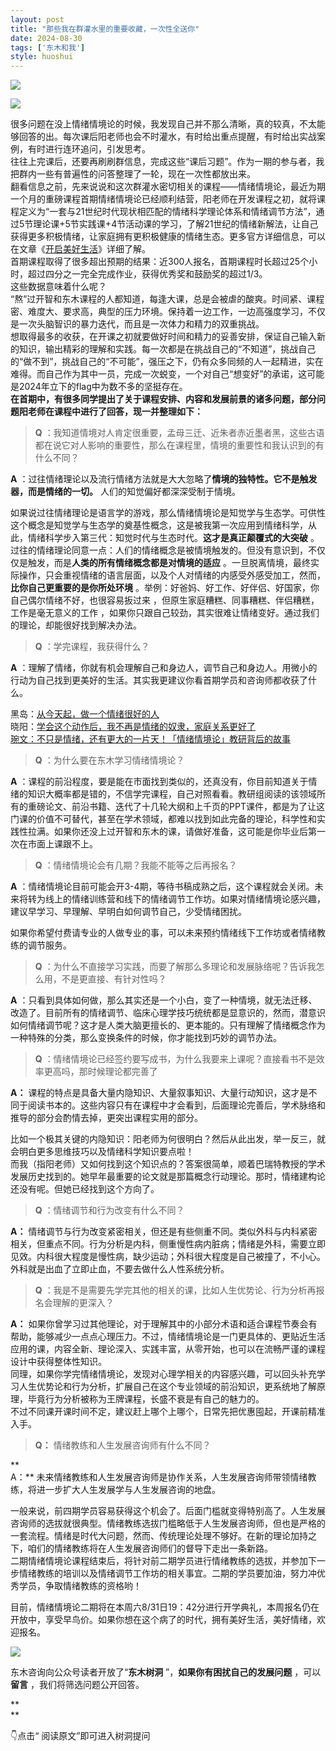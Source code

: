 ```yaml
---
layout: post
title: "那些我在群灌水里的重要收藏，一次性全送你"
date: 2024-08-30
tags: ['东木和我']
style: huoshui
---
```


![](/assets/post_images/2024-08-30-17319183100380.3866998209248953.jpeg)



![](/assets/post_images/2024-08-30-17319183113800.13252457515649985.jpeg)

很多问题在没上情绪情境论的时候，我发现自己并不那么清晰，真的较真，不太能够回答的出。每次课后阳老师也会不时灌水，有时给出重点提醒，有时给出实战案例，有时进行连环追问，引发思考。  
往往上完课后，还要再刷刷群信息，完成这些“课后习题”。作为一期的参与者，我把群内一些有普遍性的问答整理了一轮，现在一次性都放出来。  
翻看信息之前，先来说说和这次群灌水密切相关的课程——情绪情境论，最近为期一个月的重磅课程首期情绪情境论已经顺利结营，阳老师在开发课程之初，就将课程定义为“一套与21世纪时代现状相匹配的情绪科学理论体系和情绪调节方法”，通过5节理论课+5节实践课+4节活动课的学习，了解21世纪的情绪新解法，让自己获得更多积极情绪，让家庭拥有更积极健康的情绪生态。更多官方详细信息，可以在文章《[开启美好生活](https://mp.weixin.qq.com/s?__biz=MzkyNTY0NTMzNQ==&mid=2247489721&idx=2&sn=f005ca94c9c56d234a5c579b10b395d8&scene=21#wechat_redirect)》详细了解。  
首期课程取得了很多超出预期的结果：近300人报名，首期课程时长超过25个小时，超过四分之一完全完成作业，获得优秀奖和鼓励奖的超过1/3。  
这些数据意味着什么呢？  
“熬”过开智和东木课程的人都知道，每逢大课，总是会被虐的酸爽。时间紧、课程密、难度大、要求高，典型的压力环境。保持着一边工作，一边高强度学习，不仅是一次头脑智识的暴力迭代，而且是一次体力和精力的双重挑战。  
想取得最多的收获，在开课之初就要做好时间和精力的妥善安排，保证自己输入新的知识，输出精彩的理解和实践。每一次都是在挑战自己的“不知道”，挑战自己的“做不到”，挑战自己的“不可能”，强压之下，仍有众多同频的人一起精进，实在难得。而自己作为其中一员，完成一次蜕变，一个对自己“想变好”的承诺，这可能是2024年立下的flag中为数不多的坚挺存在。  
**在首期中，有很多同学提出了关于课程安排、内容和发展前景的诸多问题，部分问题阳老师在课程中进行了回答，现一并整理如下：**  
  

> **Q** ：我知道情境对人肯定很重要，孟母三迁、近朱者赤近墨者黑，这些古语都在说它对人影响的重要性，那么在课程里，情境的重要性和我认识到的有什么不同？

  
**A** ：过往情绪理论以及流行情绪方法就是大大忽略了**情境的独特性。它不是触发器，而是情绪的一切。** 人们的知觉偏好都深深受制于情境。  
  
如果说过往情绪理论是语言学的游戏，那么情绪情境论是知觉学与生态学。可供性这个概念是知觉学与生态学的奠基性概念，这是被我第一次应用到情绪科学，从此，情绪科学步入第三代：知觉时代与生态时代。**这才是真正颠覆式的大突破**
。  
过往的情绪理论同意一点：人们的情绪概念是被情境触发的。但没有意识到，不仅仅是触发，而是**人类的所有情绪概念都是对情境的适应**
。一旦脱离情境，最终实际操作，只会重视情绪的语言层面，以及个人对情绪的内感受外感受加工，然而，**比你自己更重要的是你所处环境**
。举例：好爸妈、好工作、好伴侣、好国家，你自己偶尔情绪不好，也很容易扳过来 ，但原生家庭糟糕、同事糟糕、伴侣糟糕，工作是毫无意义的工作
，如果你只跟自己较劲，其实很难让情绪变好。通过我们的理论，却能很好找到解决办法。  

> **Q** ：学完课程，我获得什么？

  
**A** ：理解了情绪，你就有机会理解自己和身边人，调节自己和身边人。用微小的行动为自己找到更美好的生活。其实我更建议你看首期学员和咨询师都收获了什么。  
  
黑岛：[从今天起，做一个情绪很好的人](https://mp.weixin.qq.com/s?__biz=MzkyNTY0NTMzNQ==&mid=2247489889&idx=2&sn=66853e93c99170f7dac99dbb219b2a6c&token=353807636&lang=zh_CN&scene=21#wechat_redirect)  
晓阳：[学会这个动作后，我不再是情绪的奴隶，家庭关系更好了](https://mp.weixin.qq.com/s?__biz=MzkyNTY0NTMzNQ==&mid=2247489759&idx=1&sn=31b28ac63d25a1c5f04dd90876f8f3b6&scene=21#wechat_redirect)  
[琬文：不只是情绪，还有更大的一片天！「情绪情境论」教研背后的故事](https://mp.weixin.qq.com/s?__biz=MzkyNTY0NTMzNQ==&mid=2247489759&idx=2&sn=31d94939c11d376f597d1e25327ef24c&scene=21#wechat_redirect)  

> **Q** ：为什么要在东木学习情绪情境论？

  
**A**
：课程的前沿程度，要是能在市面找到类似的，还真没有，你目前知道关于情绪的知识大概率都是错的，不信学完课程，自己对照看看。教研组阅读的该领域所有的重磅论文、前沿书籍、迭代了十几轮大纲和上千页的PPT课件，都是为了让这门课的价值不可替代，甚至在学术领域，都难以找到如此完备的理论，科学性和实践性拉满。如果你还没上过开智和东木的课，请做好准备，这可能是你毕业后第一次在市面上课跟不上。  
  
  

> **Q** ：情绪情境论会有几期？我能不能等之后再报名？

  
**A**
：情绪情境论目前可能会开3-4期，等待书稿成熟之后，这个课程就会关闭。未来将转为线上的情绪训练营和线下的情绪调节工作坊。如果对情绪情境论感兴趣，建议早学习、早理解、早明白如何调节自己，少受情绪困扰。  
  
如果你希望付费请专业的人做专业的事，可以未来预约情绪线下工作坊或者情绪教练的调节服务。  
  

> **Q** ：为什么不直接学习实践，而要了解那么多理论和发展脉络呢？告诉我怎么用，不是更直接、有针对性吗？

  
**A**
：只看到具体如何做，那么其实还是一个小白，变了一种情境，就无法迁移、改造了。目前所有的情绪调节、临床心理学技巧统统都是显意识的，然而，潜意识如何情绪调节呢？这才是人类大脑更擅长的、更本能的。只有理解了情绪概念作为一种特殊的分类，那么变换条件的时候，你才能找到巧妙的调节办法。  
  
  
  

> **Q** ：情绪情境论已经签约要写成书，为什么我要来上课呢？直接看书不是效率更高吗，那时候理论都完善了

  
**A：**
课程的特点是具备大量内隐知识、大量叙事知识、大量行动知识，这才是不同于阅读书本的。这些内容只有在课程中才会看到，后面理论完善后，学术脉络和推导的部分会酌情去掉，更突出课程实用的部分。  
  
  
比如一个极其关键的内隐知识：阳老师为何很明白？然后从此出发，举一反三，就会明白更多思维技巧以及情绪科学知识要点啦！  
而我（指阳老师）又如何找到这个知识点的？答案很简单，顺着巴瑞特教授的学术发展历史找到的。她早年最重要的论文就是那篇概念行动理论。那时，情绪建构论还没有呢。但她已经找到这个方向了。  
  

> **Q** ：情绪调节和行为改变有什么不同？

  
**A：**
情绪调节与行为改变紧密相关，但还是有些侧重不同。类似外科与内科紧密相关，但重点不同。行为分析是内科，侧重慢性病内脏病；情绪是外科，需要立即见效。内科很大程度是慢性病，缺少运动；外科很大程度是自己被撞了，不小心。外科就是出血了立即止血，不要去做什么人性系统分析。  
  
  
  

> **Q** ：我是不是需要先学完其他的相关的课，比如人生优势论、行为分析再报名会理解的更深入？

  
**A：**
如果你曾学习过其他理论，对于理解其中的小部分术语和适合课程节奏会有帮助，能够减少一点点心理压力。不过，情绪情境论是一门更具体的、更贴近生活应用的课，内容全新、理论深入、实践丰富，从零开始，也可以在流畅严谨的课程设计中获得整体性知识。  
同理，如果你学完情绪情境论，发现对心理学相关的内容感兴趣，可以回头补充学习人生优势论和行为分析，扩展自己在这个专业领域的前沿知识，更系统地了解原理，毕竟行为分析被称为王牌课程，长盛不衰是有自己的魅力的。  
不过不同课开课时间不定，建议赶上哪个上哪个，日常先把优惠囤起，开课前精准入手。  
  

> **Q：** 情绪教练和人生发展咨询师有什么不同？

**  
A：** 未来情绪教练和人生发展咨询师是协作关系，人生发展咨询师带领情绪教练，将进一步扩大人生发展学与人生发展咨询的地盘。  
  
一般来说，前四期学员容易获得这个机会了。后面门槛就变得特别高了。人生发展咨询师的选拔就很典型。情绪教练选拔门槛略低于人生发展咨询师，但也是严格的一套流程。情绪是时代大问题，然而、传统理论处理不够好。在新的理论加持之下，咱们的情绪教练将在人生发展咨询师们的督导下走出一条新路。  
二期情绪情境论课程结束后，将针对前二期学员进行情绪教练的选拔，并参加下一步情绪教练的培训以及情绪调节工作坊的相关事宜。二期的学员要加油，努力冲优秀学员，争取情绪教练的资格哟！  
  
  
目前，情绪情境论二期将在本周六8/31日19：42分进行开学典礼，本周报名仍在开放中，享受早鸟价。如果你想在这个病了的时代，拥有美好生活，美好情绪，欢迎报名。  

![](/assets/post_images/2024-08-30-17319183101270.9571682486417972.webp)

东木咨询向公众号读者开放了“**东木树洞** ”，**如果你有困扰自己的发展问题** ，可以**留言** ，我们将筛选问题公开回答。

**  
**

👇点击“ 阅读原文”即可进入树洞提问